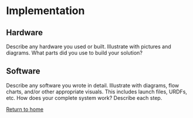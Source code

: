 # Implementation

## Hardware
Describe any hardware you used or built. Illustrate with pictures and diagrams.
What parts did you use to build your solution?

## Software
Describe any software you wrote in detail. Illustrate with diagrams, flow charts, and/or other appropriate visuals. This includes launch files, URDFs, etc.
How does your complete system work? Describe each step.

[Return to home](index.md)
